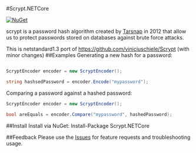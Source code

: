 #Scrypt.NETCore

[![NuGet](https://img.shields.io/nuget/v/Scrypt.NETCore.svg?maxAge=2592000)](https://www.nuget.org/packages/Scrypt.NETCore/)

scrypt is a password hash algorithm created by [Tarsnap](http://www.tarsnap.com/scrypt.html) in 2012 that allow us to protect passwords stored on databases against brute force attacks.

This is netstandard1.3 port of https://github.com/viniciuschiele/Scrypt (with minor changes)
##Examples
Generating a new hash for a password:
```csharp

ScryptEncoder encoder = new ScryptEncoder();

string hashsedPassword = encoder.Encode("mypassword");
```

Comparing a password against a hashed password:
```csharp
ScryptEncoder encoder = new ScryptEncoder();

bool areEquals = encoder.Compare("mypassword", hashedPassword);
```

##Install
Install via NuGet: Install-Package Scrypt.NETCore

##Feedback
Please use the [Issues](https://github.com/prajaybasu/scrypt/issues) for feature requests and troubleshooting usage.
